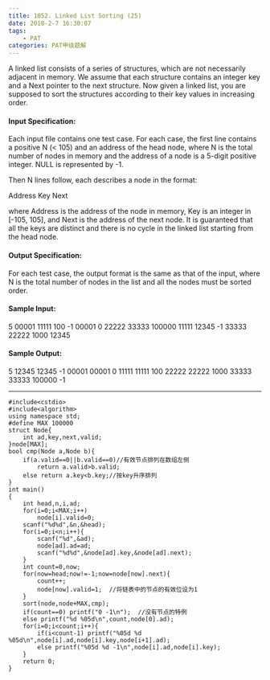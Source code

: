 ```yaml
---
title: 1052. Linked List Sorting (25)
date: 2018-2-7 16:30:07
tags: 
	- PAT
categories: PAT甲级题解
---
```


A linked list consists of a series of structures, which are not necessarily adjacent in memory. We assume that each structure contains an integer key and a Next pointer to the next structure. Now given a linked list, you are supposed to sort the structures according to their key values in increasing order.

#### Input Specification:

Each input file contains one test case. For each case, the first line contains a positive N (< 105) and an address of the head node, where N is the total number of nodes in memory and the address of a node is a 5-digit positive integer. NULL is represented by -1.

Then N lines follow, each describes a node in the format:

Address Key Next

where Address is the address of the node in memory, Key is an integer in [-105, 105], and Next is the address of the next node. It is guaranteed that all the keys are distinct and there is no cycle in the linked list starting from the head node.

#### Output Specification:

For each test case, the output format is the same as that of the input, where N is the total number of nodes in the list and all the nodes must be sorted order.

#### Sample Input:
5 00001
11111 100 -1
00001 0 22222
33333 100000 11111
12345 -1 33333
22222 1000 12345
#### Sample Output:
5 12345
12345 -1 00001
00001 0 11111
11111 100 22222
22222 1000 33333
33333 100000 -1
***

```
#include<cstdio>
#include<algorithm>
using namespace std;
#define MAX 100000
struct Node{
    int ad,key,next,valid;
}node[MAX];
bool cmp(Node a,Node b){
    if(a.valid==0||b.valid==0)//有效节点排列在数组左侧
        return a.valid>b.valid;
    else return a.key<b.key;//按key升序排列
}
int main()
{
    int head,n,i,ad;
    for(i=0;i<MAX;i++)
        node[i].valid=0;
    scanf("%d%d",&n,&head);
    for(i=0;i<n;i++){
        scanf("%d",&ad);
        node[ad].ad=ad;
        scanf("%d%d",&node[ad].key,&node[ad].next);
    }
    int count=0,now;
    for(now=head;now!=-1;now=node[now].next){
        count++;
        node[now].valid=1;  //将链表中的节点的有效位设为1
    }
    sort(node,node+MAX,cmp);
    if(count==0) printf("0 -1\n");  //没有节点的特例
    else printf("%d %05d\n",count,node[0].ad);
    for(i=0;i<count;i++){
        if(i<count-1) printf("%05d %d %05d\n",node[i].ad,node[i].key,node[i+1].ad);
        else printf("%05d %d -1\n",node[i].ad,node[i].key);
    }
    return 0;
}
```
